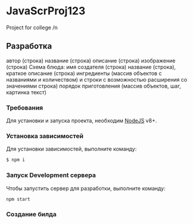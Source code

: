 # JavaScrProj123
Project for college /n
## Разработка
автор (строка)
название (строка)
описание (строка)
изображение (строка)
Схема блюда: имя создателя (строка)
название (строка), краткое описание (строка)
ингредиенты (массив объектов с названиями и количеством) и строки с возможностью расширения со значениями строка)
порядок приготовления (массив объектов, шаг, картинка текст)

### Требования
Для установки и запуска проекта, необходим [NodeJS](https://nodejs.org/) v8+.

### Установка зависимостей
Для установки зависимостей, выполните команду:
```sh
$ npm i
```

### Запуск Development сервера
Чтобы запустить сервер для разработки, выполните команду:
```sh
npm start
```

### Создание билда
